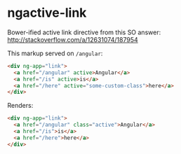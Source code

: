 ngactive-link
=========

Bower-ified active link directive from this SO answer: http://stackoverflow.com/a/12631074/187954

This markup served on `/angular`:

```HTML
<div ng-app="link">
  <a href="/angular" active>Angular</a>
  <a href="/is" active>is</a>
  <a href="/here" active="some-custom-class">here</a>
</div>
```

Renders: 

```HTML
<div ng-app="link">
  <a href="/angular" class="active">Angular</a>
  <a href="/is">is</a>
  <a href="/here">here</a>
</div>
```
